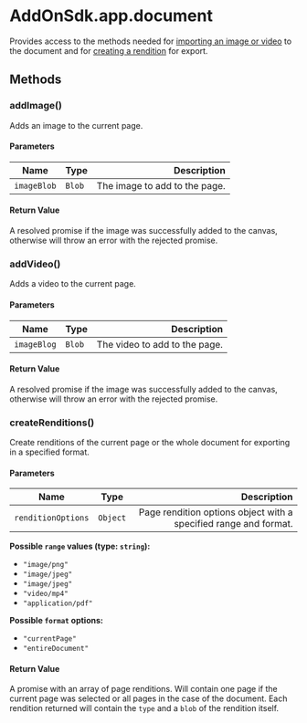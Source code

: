# AddOnSdk.app.document
Provides access to the methods needed for [importing an image or video](../../develop/#importing-content) to the document and for [creating a rendition](../../develop/#exporting-content) for export.

## Methods
### addImage()
<!--addImage(imageBlob: Blob): Promise<void>;-->
Adds an image to the current page. 

#### Parameters
| Name          | Type         | Description   |
| ------------- | -------------| -----------:  |
| `imageBlob`   | `Blob`       | The image to add to the page. |

#### Return Value
A resolved promise if the image was successfully added to the canvas, otherwise will throw an error with the rejected promise.

### addVideo()
<!-- addVideo(blob: Blob): Promise<void>; -->
Adds a video to the current page. 

#### Parameters
| Name          | Type         | Description   |
| ------------- | -------------| -----------:  |
| `imageBlog`   | `Blob`       | The video to add to the page. |

#### Return Value
A resolved promise if the image was successfully added to the canvas, otherwise will throw an error with the rejected promise.

### createRenditions()
Create renditions of the current page or the whole document for exporting in a specified format. 
<!-- createRenditions(renditionOptions: RenditionOptions): Promise<Rendition[]>; -->

#### Parameters
| Name                | Type         | Description   |
| --------------------| -------------| -----------:  |
| `renditionOptions`  | `Object`     | Page rendition options object with a specified range and format. |

**Possible `range` values (type: `string`):**
- `"image/png"`
- `"image/jpeg"`
- `"image/jpeg"`
- `"video/mp4"` 
- `"application/pdf"`

**Possible `format` options:**
- `"currentPage"`
- `"entireDocument"`

#### Return Value
A promise with an array of page renditions. Will contain one page if the current page was selected or all pages in the case of the document. Each rendition returned will contain the `type` and a `blob` of the rendition itself.
